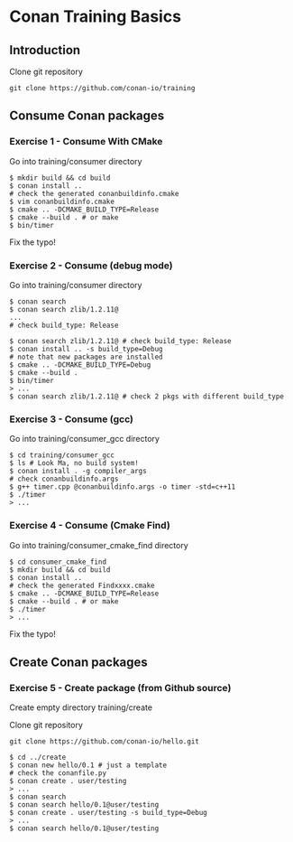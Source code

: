 # Conan Training Basics

## Introduction

Clone git repository

```
git clone https://github.com/conan-io/training
```

## Consume Conan packages

### Exercise 1 - Consume With CMake

Go into training/consumer directory

```
$ mkdir build && cd build
$ conan install ..
# check the generated conanbuildinfo.cmake
$ vim conanbuildinfo.cmake
$ cmake .. -DCMAKE_BUILD_TYPE=Release
$ cmake --build . # or make
$ bin/timer
```

Fix the typo!


### Exercise 2 - Consume (debug mode)

Go into training/consumer directory

```
$ conan search
$ conan search zlib/1.2.11@
...
# check build_type: Release
```

```
$ conan search zlib/1.2.11@ # check build_type: Release
$ conan install .. -s build_type=Debug
# note that new packages are installed
$ cmake .. -DCMAKE_BUILD_TYPE=Debug
$ cmake --build .
$ bin/timer
> ... 
$ conan search zlib/1.2.11@ # check 2 pkgs with different build_type
```


### Exercise 3 - Consume (gcc)

Go into training/consumer_gcc directory

```
$ cd training/consumer_gcc
$ ls # Look Ma, no build system!
$ conan install . -g compiler_args
# check conanbuildinfo.args
$ g++ timer.cpp @conanbuildinfo.args -o timer -std=c++11
$ ./timer
> ...
```

### Exercise 4 - Consume (Cmake Find)

Go into training/consumer_cmake_find directory

```
$ cd consumer_cmake_find
$ mkdir build && cd build
$ conan install ..
# check the generated Findxxxx.cmake
$ cmake .. -DCMAKE_BUILD_TYPE=Release
$ cmake --build . # or make
$ ./timer
> ...
```

Fix the typo!

## Create Conan packages

### Exercise 5 - Create package (from Github source)

Create empty directory 	training/create

Clone git repository

```
git clone https://github.com/conan-io/hello.git
```

```
$ cd ../create
$ conan new hello/0.1 # just a template
# check the conanfile.py
$ conan create . user/testing
> ...
$ conan search
$ conan search hello/0.1@user/testing
$ conan create . user/testing -s build_type=Debug
> ...
$ conan search hello/0.1@user/testing
```

